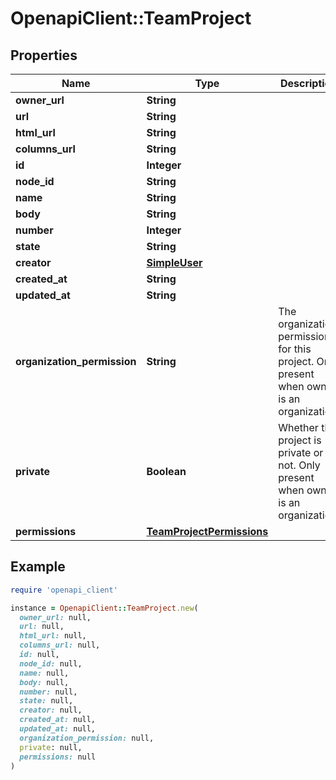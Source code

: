 # OpenapiClient::TeamProject

## Properties

| Name | Type | Description | Notes |
| ---- | ---- | ----------- | ----- |
| **owner_url** | **String** |  |  |
| **url** | **String** |  |  |
| **html_url** | **String** |  |  |
| **columns_url** | **String** |  |  |
| **id** | **Integer** |  |  |
| **node_id** | **String** |  |  |
| **name** | **String** |  |  |
| **body** | **String** |  |  |
| **number** | **Integer** |  |  |
| **state** | **String** |  |  |
| **creator** | [**SimpleUser**](SimpleUser.md) |  |  |
| **created_at** | **String** |  |  |
| **updated_at** | **String** |  |  |
| **organization_permission** | **String** | The organization permission for this project. Only present when owner is an organization. | [optional] |
| **private** | **Boolean** | Whether the project is private or not. Only present when owner is an organization. | [optional] |
| **permissions** | [**TeamProjectPermissions**](TeamProjectPermissions.md) |  |  |

## Example

```ruby
require 'openapi_client'

instance = OpenapiClient::TeamProject.new(
  owner_url: null,
  url: null,
  html_url: null,
  columns_url: null,
  id: null,
  node_id: null,
  name: null,
  body: null,
  number: null,
  state: null,
  creator: null,
  created_at: null,
  updated_at: null,
  organization_permission: null,
  private: null,
  permissions: null
)
```


